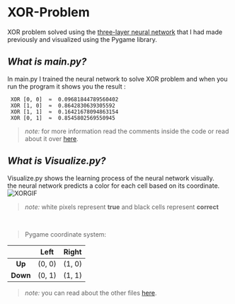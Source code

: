 # XOR-Problem
XOR problem solved using the [three-layer neural network](https://github.com/aryahassibi/Three-layer-Neural-Network-Using-Matrix#three-layer-neural-network--using-matrix-) that I had made previously
and visualized using the Pygame library.

## *What is main.py?*
In main.py I trained the neural network to solve XOR problem and when you run the program it shows you the result :

     XOR [0, 0]  ≈  0.09681844789560402
     XOR [1, 0]  ≈  0.8642830639305592
     XOR [1, 1]  ≈  0.16421678094863154
     XOR [0, 1]  ≈  0.8545802569550945
     
     
> *note:* for more information read the comments inside the code or read about it over [here](https://github.com/aryahassibi/Three-layer-Neural-Network-Using-Matrix#three-layer-neural-network--using-matrix-).

## *What is Visualize.py?*
Visualize.py shows the learning process of the neural network visually. <br>
the neural network predicts a color for each cell based on its coordinate.
![XORGIF](https://user-images.githubusercontent.com/31355913/87221857-8d2f2d00-c384-11ea-9f45-1be7fbeb804c.gif)

> *note:* white pixels represent **true** and black cells represent **correct**
<br>

> Pygame coordinate system:<br>

  |   |Left|Right|
  |:---:|:---:|:---:|
  |**Up**|(0, 0)|(1, 0)|
  |**Down**|(0, 1)|(1, 1)|




> *note:* you can read about the other files [here](https://github.com/aryahassibi/Three-layer-Neural-Network-Using-Matrix#three-layer-neural-network--using-matrix-).
